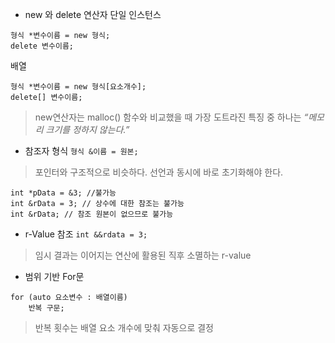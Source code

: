 * new 와 delete 연산자
단일 인스턴스
```
형식 *변수이름 = new 형식;
delete 변수이름;
```
배열
```
형식 *변수이름 = new 형식[요소개수];
delete[] 변수이름;
```
> new연산자는 malloc() 함수와 비교했을 때 가장 도트라진 특징 중 하나는 *“메모리 크기를 정하지 않는다.”*
* 참조자 형식
`형식 &이름 = 원본;`
> 포인터와 구조적으로 비슷하다.
> 선언과 동시에 바로 초기화해야 한다.
```
int *pData = &3; //불가능
int &rData = 3; // 상수에 대한 참조는 불가능
int &rData; // 참조 원본이 없으므로 불가능
```
* r-Value 참조
`int &&rdata = 3;`
> 임시 결과는 이어지는 연산에 활용된 직후 소멸하는 r-value
* 범위 기반 For문
```
for (auto 요소변수 : 배열이름)
	반복 구문;
```
> 반복 횟수는 배열 요소 개수에 맞춰 자동으로 결정
